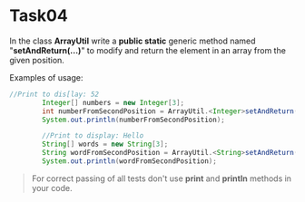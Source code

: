 # Task04

In the class **ArrayUtil** write a **public static** generic method named "**setAndReturn(...)**" to modify and return
the element in an array from the given position.

Examples of usage:
````java
//Print to dis[lay: 52
        Integer[] numbers = new Integer[3];
        int numberFromSecondPosition = ArrayUtil.<Integer>setAndReturn(numbers, 52, 1);
        System.out.println(numberFromSecondPosition);

        //Print to display: Hello
        String[] words = new String[3];
        String wordFromSecondPosition = ArrayUtil.<String>setAndReturn(words, "Hello", 1);
        System.out.println(wordFromSecondPosition);
````

> For correct passing of all tests don't use **print** and **println** methods in your code.